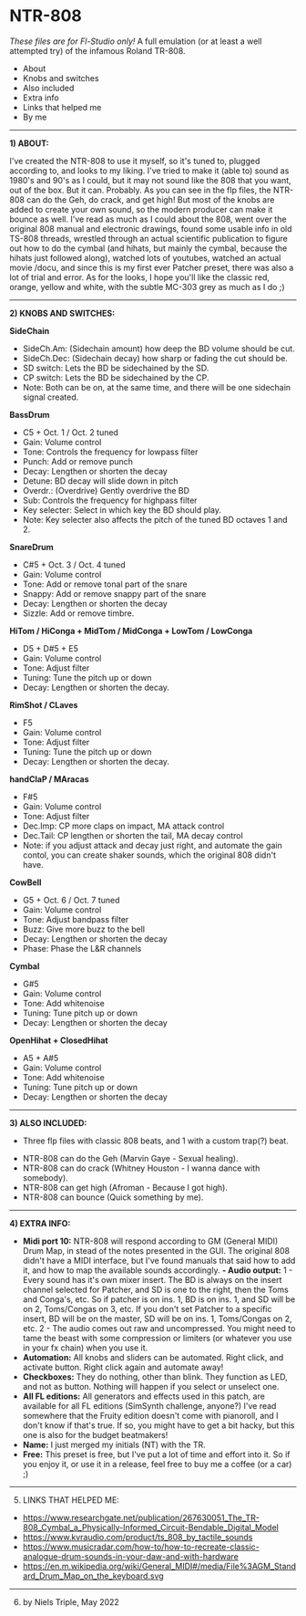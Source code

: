 # NTR-808
_These files are for Fl-Studio only!_ 
A full emulation (or at least a well attempted try) of the infamous Roland TR-808.

- About
- Knobs and switches
- Also included
- Extra info
- Links that helped me
- By me

---

**1) ABOUT:**

I've created the NTR-808 to use it myself, so it's tuned to, plugged according to, and looks to my liking.
I've tried to make it (able to) sound as 1980's and 90's as I could, but it may not sound like the 808 that you want, out of the box. But it can. Probably. 
As you can see in the flp files, the NTR-808 can do the Geh, do crack, and get high! But most of the knobs are added to create your own sound, so the modern producer can make it bounce as well.
I've read as much as I could about the 808, went over the original 808 manual and electronic drawings, found some usable info in old TS-808 threads, wrestled through an actual scientific publication to figure out how to do the cymbal (and hihats, but mainly the cymbal, because the hihats just followed along), watched lots of youtubes, watched an actual movie /docu, and since this is my first ever Patcher preset, there was also a lot of trial and error.
As for the looks, I hope you'll like the classic red, orange, yellow and white, with the subtle MC-303 grey as much as I do ;)

---

**2) KNOBS AND SWITCHES:**

**SideChain**
- SideCh.Am: (Sidechain amount) how deep the BD volume should be cut.
- SideCh.Dec: (Sidechain decay) how sharp or fading the cut should be.
- SD switch: Lets the BD be sidechained by the SD.
- CP switch: Lets the BD be sidechained by the CP.
- Note: Both can be on, at the same time, and there will be one sidechain signal created.

**BassDrum**
- C5 + Oct. 1 / Oct. 2 tuned
- Gain: Volume control
- Tone: Controls the frequency for lowpass filter
- Punch: Add or remove punch
- Decay: Lengthen or shorten the decay
- Detune: BD decay will slide down in pitch
- Overdr.: (Overdrive) Gently overdrive the BD
- Sub: Controls the frequency for highpass filter
- Key selecter: Select in which key the BD should play.
- Note: Key selecter also affects the pitch of the tuned BD octaves 1 and 2.

**SnareDrum**
- C#5 + Oct. 3 / Oct. 4 tuned
- Gain: Volume control
- Tone: Add or remove tonal part of the snare
- Snappy: Add or remove snappy part of the snare
- Decay: Lengthen or shorten the decay
- Sizzle: Add or remove timbre.

**HiTom / HiConga + MidTom / MidConga + LowTom / LowConga**
- D5 + D#5 + E5
- Gain: Volume control
- Tone: Adjust filter
- Tuning: Tune the pitch up or down
- Decay: Lengthen or shorten the decay.

**RimShot / CLaves**
 - F5
- Gain: Volume control
- Tone: Adjust filter
- Tuning: Tune the pitch up or down
- Decay: Lengthen or shorten the decay.

**handClaP / MAracas**
- F#5
- Gain: Volume control
- Tone: Adjust filter
- Dec.Imp: CP more claps on impact, MA attack control
- Dec.Tail: CP lengthen or shorten the tail, MA decay control
- Note: if you adjust attack and decay just right, and automate the gain contol, you can create shaker sounds, which the original 808 didn't have.

**CowBell**
- G5 + Oct. 6 / Oct. 7 tuned
- Gain: Volume control
- Tone: Adjust bandpass filter
- Buzz: Give more buzz to the bell
- Decay: Lengthen or shorten the decay
- Phase: Phase the L&R channels

**Cymbal**
- G#5
- Gain: Volume control
- Tone: Add whitenoise
- Tuning: Tune pitch up or down
- Decay: Lengthen or shorten the decay

**OpenHihat + ClosedHihat**
- A5 + A#5
- Gain: Volume control
- Tone: Add whitenoise
- Tuning: Tune pitch up or down
- Decay: Lengthen or shorten the decay

---

**3) ALSO INCLUDED:**

+ Three flp files with classic 808 beats, and 1 with a custom trap(?) beat.
- NTR-808 can do the Geh (Marvin Gaye - Sexual healing).
- NTR-808 can do crack (Whitney Houston - I wanna dance with somebody).
- NTR-808 can get high (Afroman - Because I got high).
- NTR-808 can bounce (Quick something by me).

---

**4) EXTRA INFO:**

- **Midi port 10:** NTR-808 will respond according to GM (General MIDI) Drum Map, in stead of the notes presented in the GUI. The original 808 didn't have a MIDI interface, but I've found manuals that said how to add it, and how to map the available sounds accordingly.
**- Audio output:** 
1 - Every sound has it's own mixer insert. The BD is always on the insert channel selected for Patcher, and SD is one to the right, then the Toms and Conga's, etc.
So if patcher is on ins. 1, BD is on ins. 1, and SD will be on 2, Toms/Congas on 3, etc. If you don't set Patcher to a specific insert, BD will be on the master, SD will be on ins. 1, Toms/Congas on 2, etc.
2 - The audio comes out raw and uncompressed. You might need to tame the beast with some compression or limiters (or whatever you use in your fx chain) when you use it. 
- **Automation:** All knobs and sliders can be automated. Right click, and activate button. Right click again and automate away!
- **Checkboxes:** They do nothing, other than blink. They function as LED, and not as button. Nothing will happen if you select or unselect one.
- **All FL editions:** All generators and effects used in this patch, are available for all FL editions (SimSynth challenge, anyone?)
I've read somewhere that the Fruity edition doesn't come with pianoroll, and I don't know if that's true. If so, you might have to get a bit hacky, but this one is also for the budget beatmakers!
- **Name:** I just merged my initials (NT) with the TR.
- **Free:** This preset is free, but I've put a lot of time and effort into it. So if you enjoy it, or use it in a release, feel free to buy me a coffee (or a car) ;) 

--- 

5) LINKS THAT HELPED ME:
- https://www.researchgate.net/publication/267630051_The_TR-808_Cymbal_a_Physically-Informed_Circuit-Bendable_Digital_Model
- https://www.kvraudio.com/product/ts_808_by_tactile_sounds
- https://www.musicradar.com/how-to/how-to-recreate-classic-analogue-drum-sounds-in-your-daw-and-with-hardware
- https://en.m.wikipedia.org/wiki/General_MIDI#/media/File%3AGM_Standard_Drum_Map_on_the_keyboard.svg

---

6) by Niels Triple, May 2022
